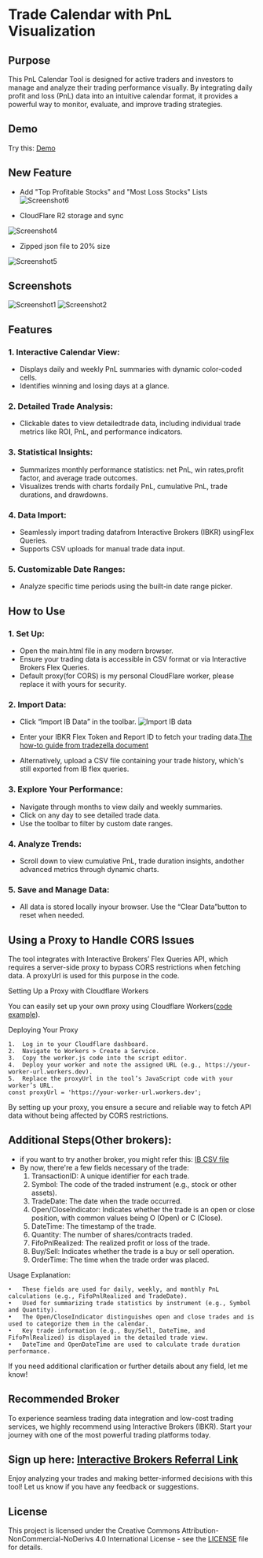# Trade Calendar with PnL Visualization

## Purpose

This PnL Calendar Tool is designed for active traders and investors to manage and analyze their trading performance visually. By integrating daily profit and loss (PnL) data into an intuitive calendar format, it provides a powerful way to monitor, evaluate, and improve trading strategies.

## Demo
Try this: [Demo](https://pnl.broyustudio.com/)

## New Feature

* Add "Top Profitable Stocks" and "Most Loss Stocks" Lists
![Screenshot6](./images/screenshot6.png)

* CloudFlare R2 storage and sync

![Screenshot4](./images/screenshot4.png)

* Zipped json file to 20% size

![Screenshot5](./images/screenshot5.png)

## Screenshots
![Screenshot1](./images/screenshot1.jpg)
![Screenshot2](./images/screenshot2.jpg)

## Features

### 1.	Interactive Calendar View:
*	Displays daily and weekly PnL summaries with dynamic color-coded cells.
*	Identifies winning and losing days at a glance.
### 2.	Detailed Trade Analysis:
*	Clickable dates to view detailedtrade data, including individual trade metrics like ROI, PnL, and performance indicators.
### 3.	Statistical Insights:
*	Summarizes monthly performance statistics: net PnL, win rates,profit factor, and average trade outcomes.
*	Visualizes trends with charts fordaily PnL, cumulative PnL, trade durations, and drawdowns.
### 4.	Data Import:
*	Seamlessly import trading datafrom Interactive Brokers (IBKR) usingFlex Queries.
*	Supports CSV uploads for manual trade data input.
### 5.	Customizable Date Ranges:
*	Analyze specific time periods using the built-in date range picker.

## How to Use

### 1.	Set Up:
*	Open the main.html file in any modern browser.
*	Ensure your trading data is accessible in CSV format or via Interactive Brokers Flex Queries.
*   Default proxy(for CORS) is my personal CloudFlare worker, please replace it with yours for security.

### 2.	Import Data:
*	Click “Import IB Data” in the toolbar.
![Import IB data](./images/screenshot3.jpg)

*	Enter your IBKR Flex Token and Report ID to fetch your trading data.[The how-to guide from tradezella document](https://intercom.help/tradezella-4066d388d93c/en/articles/6063403-interactive-broker-how-to-sync-your-interactive-broker-ibkr-account-with-tradezella)
*	Alternatively, upload a CSV file containing your trade history, which's still exported from IB flex queries.

### 3.	Explore Your Performance:
*	Navigate through months to view daily and weekly summaries.
*	Click on any day to see detailed trade data.
*	Use the toolbar to filter by custom date ranges.
### 4.	Analyze Trends:
*	Scroll down to view cumulative PnL, trade duration insights, andother advanced metrics through dynamic charts.
### 5.	Save and Manage Data:
*	All data is stored locally inyour browser. Use the “Clear Data”button to reset when needed.

## Using a Proxy to Handle CORS Issues

The tool integrates with Interactive Brokers’ Flex Queries API, which requires a server-side proxy to bypass CORS restrictions when fetching data. A proxyUrl is used for this purpose in the code.

Setting Up a Proxy with Cloudflare Workers

You can easily set up your own proxy using Cloudflare Workers([code example](./worker.js)). 

Deploying Your Proxy

	1.	Log in to your Cloudflare dashboard.
	2.	Navigate to Workers > Create a Service.
	3.	Copy the worker.js code into the script editor.
	4.	Deploy your worker and note the assigned URL (e.g., https://your-worker-url.workers.dev).
	5.	Replace the proxyUrl in the tool’s JavaScript code with your worker’s URL.
    const proxyUrl = 'https://your-worker-url.workers.dev';

By setting up your proxy, you ensure a secure and reliable way to fetch API data without being affected by CORS restrictions.

## Additional Steps(Other brokers):
* if you want to try another broker, you might refer this: [IB CSV file](./example_ib.csv)
* By now, there're a few fields necessary of the trade:
	1.	TransactionID: 
A unique identifier for each trade.
	2.	Symbol: 
The code of the traded instrument (e.g., stock or other assets).
	3.	TradeDate: 
The date when the trade occurred.
	4.	Open/CloseIndicator: 
Indicates whether the trade is an open or close position, with common values being O (Open) or C (Close).
	5.	DateTime: 
The timestamp of the trade.
	6.	Quantity: 
The number of shares/contracts traded.
	7.	FifoPnlRealized: 
The realized profit or loss of the trade.
	8.	Buy/Sell: 
Indicates whether the trade is a buy or sell operation.
	9.	OrderTime: 
The time when the trade order was placed.

Usage Explanation:

	•	These fields are used for daily, weekly, and monthly PnL calculations (e.g., FifoPnlRealized and TradeDate).
	•	Used for summarizing trade statistics by instrument (e.g., Symbol and Quantity).
	•	The Open/CloseIndicator distinguishes open and close trades and is used to categorize them in the calendar.
	•	Key trade information (e.g., Buy/Sell, DateTime, and FifoPnlRealized) is displayed in the detailed trade view.
	•	DateTime and OpenDateTime are used to calculate trade duration performance.

If you need additional clarification or further details about any field, let me know!

## Recommended Broker

To experience seamless trading data integration and low-cost trading services, we highly recommend using Interactive Brokers (IBKR). Start your journey with one of the most powerful trading platforms today.

## Sign up here: [Interactive Brokers Referral Link](https://ibkr.com/referral/yu950)

Enjoy analyzing your trades and making better-informed decisions with this tool! Let us know if you have any feedback or suggestions.

## License
This project is licensed under the Creative Commons Attribution-NonCommercial-NoDerivs 4.0 International License - see the [LICENSE](LICENSE) file for details.